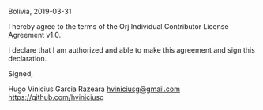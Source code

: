 Bolivia, 2019-03-31

I hereby agree to the terms of the Orj Individual Contributor License
Agreement v1.0.

I declare that I am authorized and able to make this agreement and sign this
declaration.

Signed,

Hugo Vinicius Garcia Razeara hviniciusg@gmail.com https://github.com/hviniciusg
